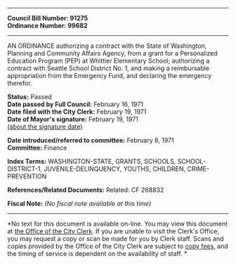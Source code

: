 * * * * *  
  
**Council Bill Number: [](#h0)[](#h2)91275**   
**Ordinance Number: 99682**  
  
* * * * *  
  
AN ORDINANCE authorizing a contract with the State of Washington, Planning and Community Affairs Agency, from a grant for a Personalized Education Program (PEP) at Whittier Elementary School; authorizing a contract with Seattle School District No. 1, and making a reimbursable appropriation from the Emergency Fund, and declaring the emergency therefor.  
  
**Status:** Passed   
**Date passed by Full Council:** February 16, 1971   
**Date filed with the City Clerk:** February 19, 1971   
**Date of Mayor's signature:** February 19, 1971   
[(about the signature date)](/~public/approvaldate.htm)   
  
  
**Date introduced/referred to committee:** February 8, 1971   
**Committee:** Finance   
  
**Index Terms:** WASHINGTON-STATE, GRANTS, SCHOOLS, SCHOOL-DISTRICT-1, JUVENILE-DELINQUENCY, YOUTHS, CHILDREN, CRIME-PREVENTION  
  
**References/Related Documents:** Related: CF 268832  
  
**Fiscal Note:** *(No fiscal note available at this time)*  
  
* * * * *  
  
*No text for this document is available on-line. You may view this document at [the Office of the City Clerk](http://www.seattle.gov/leg/clerk/contactUs.htm). If you are unable to visit the Clerk's Office, you may request a copy or scan be made for you by Clerk staff. Scans and copies provided by the Office of the City Clerk are subject to [copy fees](http://clerk.seattle.gov/~public/clerkfees.htm), and the timing of service is dependent on the availability of staff. *  
  
  
